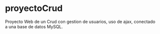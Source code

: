 # proyectoCrud
Proyecto Web de un Crud con gestion de usuarios, uso de ajax, conectado a una base de datos MySQL.
